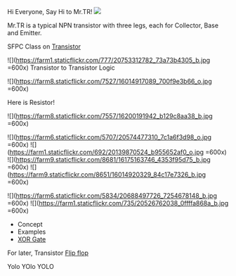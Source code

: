 Hi Everyone, Say Hi to Mr.TR! 
![](https://farm1.staticflickr.com/671/20574668810_9c957dfff4_o.jpg)

Mr.TR is a typical NPN transistor with three legs, each for Collector, Base and Emitter. 

SFPC Class on [Transistor](https://sfpc.hackpad.com/Transistor-101-pHMijwpmTAu)

![](https://farm1.staticflickr.com/777/20753312782_73a73b4305_b.jpg =600x)
Transistor to Transistor Logic

![](https://farm8.staticflickr.com/7527/16014917089_700f9e3b66_o.jpg =600x)

Here is Resistor! 

![](https://farm8.staticflickr.com/7557/16200191942_b129c8aa38_b.jpg =600x)

![](https://farm6.staticflickr.com/5707/20574477310_7c1a6f3d98_o.jpg =600x) 
![](https://farm1.staticflickr.com/692/20139870524_b955652af0_o.jpg =600x)
![](https://farm9.staticflickr.com/8681/16175163746_4353f95d75_b.jpg =600x)
![](https://farm9.staticflickr.com/8651/16014920329_84c17e7326_b.jpg =600x)

![](https://farm6.staticflickr.com/5834/20688497726_7254678148_b.jpg =600x)
![](https://farm1.staticflickr.com/735/20526762038_0ffffa868a_b.jpg =600x)
- Concept
- Examples
- [XOR Gate](https://vimeo.com/130374006) 

For later, Transistor [Flip flop](https://sfpc.hackpad.com/Flip-flop-Pkk1ringGIB)

Yolo
YOlo
YOLO